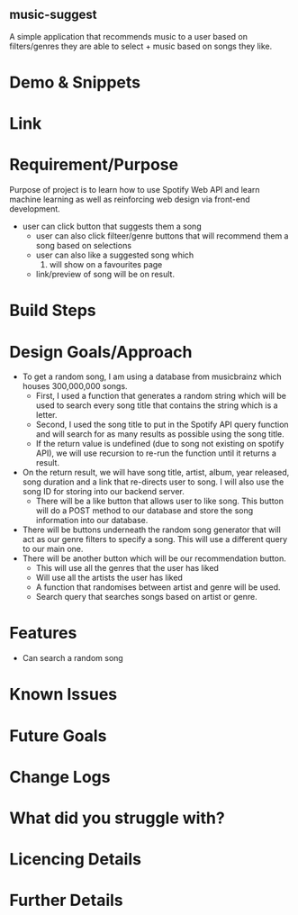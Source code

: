 ## music-suggest

A simple application that recommends music to a user based on filters/genres they are able to select + music based on songs they like.

# Demo & Snippets

# Link

# Requirement/Purpose

Purpose of project is to learn how to use Spotify Web API and learn machine learning as well as reinforcing web design via front-end development.

- user can click button that suggests them a song
  - user can also click filteer/genre buttons that will recommend them a song based on selections
  - user can also like a suggested song which
    1. will show on a favourites page
  - link/preview of song will be on result.

# Build Steps

# Design Goals/Approach

- To get a random song, I am using a database from musicbrainz which houses 300,000,000 songs.
  - First, I used a function that generates a random string which will be used to search every song title that contains the string which is a letter.
  - Second, I used the song title to put in the Spotify API query function and will search for as many results as possible using the song title.
  - If the return value is undefined (due to song not existing on spotify API), we will use recursion to re-run the function until it returns a result.
- On the return result, we will have song title, artist, album, year released, song duration and a link that re-directs user to song. I will also use the song ID for storing into our backend server.
  - There will be a like button that allows user to like song. This button will do a POST method to our database and store the song information into our database.
- There will be buttons underneath the random song generator that will act as our genre filters to specify a song. This will use a different query to our main one.
- There will be another button which will be our recommendation button.
  - This will use all the genres that the user has liked
  - Will use all the artists the user has liked
  - A function that randomises between artist and genre will be used.
  - Search query that searches songs based on artist or genre.

# Features

- Can search a random song

# Known Issues

# Future Goals

# Change Logs

# What did you struggle with?

# Licencing Details

# Further Details
